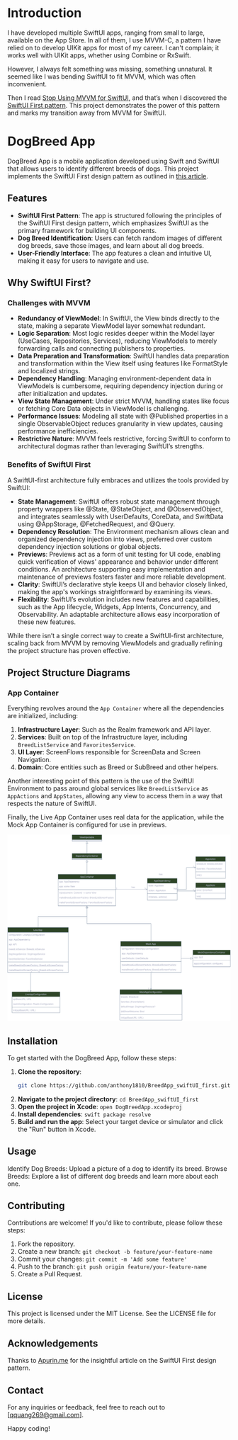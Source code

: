 # Introduction
I have developed multiple SwiftUI apps, ranging from small to large, available on the App Store.
In all of them, I use MVVM-C, a pattern I have relied on to develop UIKit apps for most of my career. 
I can't complain; it works well with UIKit apps, whether using Combine or RxSwift.

However, I always felt something was missing, something unnatural. 
It seemed like I was bending SwiftUI to fit MVVM, which was often inconvenient.

Then I read [Stop Using MVVM for SwiftUI](https://forums.developer.apple.com/forums/thread/699003), and that’s when I discovered the [SwiftUI First pattern](https://apurin.me/articles/swiftui-first/). 
This project demonstrates the power of this pattern and marks my transition away from MVVM for SwiftUI.

# DogBreed App

DogBreed App is a mobile application developed using Swift and SwiftUI that allows users to identify different breeds of dogs. This project implements the SwiftUI First design pattern as outlined in [this article](https://apurin.me/articles/swiftui-first/).

## Features

- **SwiftUI First Pattern**: The app is structured following the principles of the SwiftUI First design pattern, which emphasizes SwiftUI as the primary framework for building UI components.
- **Dog Breed Identification**: Users can fetch random images of different dog breeds, save those images, and learn about all dog breeds.
- **User-Friendly Interface**: The app features a clean and intuitive UI, making it easy for users to navigate and use.

## Why SwiftUI First?

### Challenges with MVVM

- **Redundancy of ViewModel**: In SwiftUI, the View binds directly to the state, making a separate ViewModel layer somewhat redundant.
- **Logic Separation**: Most logic resides deeper within the Model layer (UseCases, Repositories, Services), reducing ViewModels to merely forwarding calls and connecting publishers to properties.
- **Data Preparation and Transformation**: SwiftUI handles data preparation and transformation within the View itself using features like FormatStyle and localized strings.
- **Dependency Handling**: Managing environment-dependent data in ViewModels is cumbersome, requiring dependency injection during or after initialization and updates.
- **View State Management**: Under strict MVVM, handling states like focus or fetching Core Data objects in ViewModel is challenging.
- **Performance Issues**: Modeling all state with @Published properties in a single ObservableObject reduces granularity in view updates, causing performance inefficiencies.
- **Restrictive Nature**: MVVM feels restrictive, forcing SwiftUI to conform to architectural dogmas rather than leveraging SwiftUI’s strengths.

### Benefits of SwiftUI First

A SwiftUI-first architecture fully embraces and utilizes the tools provided by SwiftUI:

- **State Management**: SwiftUI offers robust state management through property wrappers like @State, @StateObject, and @ObservedObject, and integrates seamlessly with UserDefaults, CoreData, and SwiftData using @AppStorage, @FetchedRequest, and @Query.
- **Dependency Resolution**: The Environment mechanism allows clean and organized dependency injection into views, preferred over custom dependency injection solutions or global objects.
- **Previews**: Previews act as a form of unit testing for UI code, enabling quick verification of views' appearance and behavior under different conditions. An architecture supporting easy implementation and maintenance of previews fosters faster and more reliable development.
- **Clarity**: SwiftUI’s declarative style keeps UI and behavior closely linked, making the app's workings straightforward by examining its views.
- **Flexibility**: SwiftUI’s evolution includes new features and capabilities, such as the App lifecycle, Widgets, App Intents, Concurrency, and Observability. An adaptable architecture allows easy incorporation of these new features.

While there isn’t a single correct way to create a SwiftUI-first architecture, scaling back from MVVM by removing ViewModels and gradually refining the project structure has proven effective.

## Project Structure Diagrams
### App Container
Everything revolves around the `App Container` where all the dependencies are initialized, including:

1. **Infrastructure Layer**: Such as the Realm framework and API layer.
2. **Services**: Built on top of the Infrastructure layer, including `BreedListService` and `FavoritesService`.
3. **UI Layer**: ScreenFlows responsible for ScreenData and Screen Navigation.
4. **Domain**: Core entities such as Breed or SubBreed and other helpers.

Another interesting point of this pattern is the use of the SwiftUI Environment to pass around global services like `BreedListService` as `AppActions` and `AppStates`, allowing any view to access them in a way that respects the nature of SwiftUI.

Finally, the Live App Container uses real data for the application, while the Mock App Container is configured for use in previews.

![Project Structure](diagrams/AppContainerDiagram.png)

## Installation

To get started with the DogBreed App, follow these steps:

1. **Clone the repository**:
   ```sh
   git clone https://github.com/anthony1810/BreedApp_swiftUI_first.git
2. **Navigate to the project directory**:
   ```cd BreedApp_swiftUI_first```
3. **Open the project in Xcode**:
   ```open DogBreedApp.xcodeproj```
4. **Install dependencies**:
   ```swift package resolve```
5. **Build and run the app**:
Select your target device or simulator and click the "Run" button in Xcode.

## Usage
Identify Dog Breeds: Upload a picture of a dog to identify its breed.
Browse Breeds: Explore a list of different dog breeds and learn more about each one.

## Contributing

Contributions are welcome! If you'd like to contribute, please follow these steps:

1. Fork the repository.
2. Create a new branch:
```git checkout -b feature/your-feature-name```
3. Commit your changes:
```git commit -m 'Add some feature'```
4. Push to the branch:
```git push origin feature/your-feature-name```
5. Create a Pull Request.

## License
This project is licensed under the MIT License. See the LICENSE file for more details.

## Acknowledgements

Thanks to [Apurin.me](https://apurin.me) for the insightful article on the SwiftUI First design pattern.

## Contact
For any inquiries or feedback, feel free to reach out to [qquang269@gmail.com].

Happy coding!
